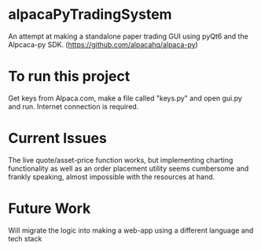 # alpacaPyTradingSystem

An attempt at making a standalone paper trading GUI using pyQt6 and the Alpcaca-py SDK. (https://github.com/alpacahq/alpaca-py)

# To run this project

Get keys from Alpaca.com, make a file called "keys.py" and open gui.py and run.
Internet connection is required.

# Current Issues

The live quote/asset-price function works, but implementing charting functionality as well as an order placement utility seems cumbersome
and frankly speaking, almost impossible with the resources at hand.

# Future Work

Will migrate the logic into making a web-app using a different language and tech stack

